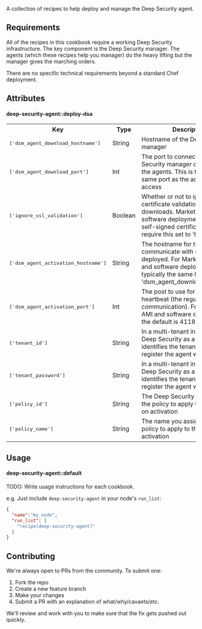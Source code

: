 A collection of recipes to help deploy and manage the Deep Security agent.

## Requirements

All of the recipes in this cookbook require a working Deep Security infrastructure. The key component is the Deep Security manager. The agents (which these recipes help you manager) do the heavy lifting but the manager gives the marching orders. 

There are no specific technical requirements beyond a standard Chef deployment.

## Attributes

#### deep-security-agent::deploy-dsa
<table>
  <tr>
    <th>Key</th>
    <th>Type</th>
    <th>Description</th>
    <th>Default</th>
  </tr>
  <tr>
    <td><tt>['dsm_agent_download_hostname']</tt></td>
    <td>String</td>
    <td>Hostname of the Deep Security manager</td>
    <td><tt>app.deepsecurity.trendmicro.com</tt></td>
  </tr>
  <tr>
    <td><tt>['dsm_agent_download_port']</tt></td>
    <td>Int</td>
    <td>The port to connect to the Deep Security manager on to download the agents. This is typically the same port as the admin web access</td>
    <td><tt>443</tt></td>
  </tr>
  <tr>
    <td><tt>['ignore_ssl_validation']</tt></td>
    <td>Boolean</td>
    <td>Whether or not to ignore the SSL certificate validation for agent downloads. Marketplace AMI and software deployments ship with self-signed certificates and require this set to 'true'</td>
    <td><tt>false</tt></td>
  </tr>
  <tr>
    <td><tt>['dsm_agent_activation_hostname']</tt></td>
    <td>String</td>
    <td>The hostname for the agents to communicate with once deployed. For Marketplace AMI and software deployments this is typically the same hostname as 'dsm_agent_download_hostname'</td>
    <td><tt>agents.deepsecurity.trendmicro.com</tt></td>
  </tr>
  <tr>
    <td><tt>['dsm_agent_activation_port']</tt></td>
    <td>Int</td>
    <td>The post to use for the agent heartbeat (the regular communication). For Marketplace AMI and software deployments, the default is 4118</td>
    <td><tt>443</tt></td>
  </tr>
  <tr>
    <td><tt>['tenant_id']</tt></td>
    <td>String</td>
    <td>In a multi-tenant installation (like Deep Security as a Service), this identifies the tenant account to register the agent with</td>
    <td><tt>nil</tt></td>
  </tr>
  <tr>
    <td><tt>['tenant_password']</tt></td>
    <td>String</td>
    <td>In a multi-tenant installation (like Deep Security as a Service), this identifies the tenant account to register the agent with</td>
    <td><tt>nil</tt></td>
  </tr>
  <tr>
    <td><tt>['policy_id']</tt></td>
    <td>String</td>
    <td>The Deep Security ID assigned to the policy to apply to the agents on activation</td>
    <td><tt>nil</tt></td>
  </tr>
  <tr>
    <td><tt>['policy_name']</tt></td>
    <td>String</td>
    <td>The name you assigned to the policy to apply to the agents on activation</td>
    <td><tt>nil</tt></td>
  </tr>
</table>

## Usage

#### deep-security-agent::default
TODO: Write usage instructions for each cookbook.

e.g.
Just include `deep-security-agent` in your node's `run_list`:

```json
{
  "name":"my_node",
  "run_list": [
    "recipe[deep-security-agent]"
  ]
}
```

## Contributing

We're always open to PRs from the community. To submit one:

1. Fork the repo
1. Create a new feature branch
1. Make your changes
1. Submit a PR with an explanation of what/why/cavaets/etc.

We'll review and work with you to make sure that the fix gets pushed out quickly.